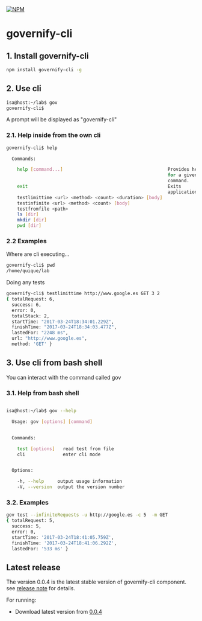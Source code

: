 [![NPM](https://nodei.co/npm/governify-cli.png?downloads=true&downloadRank=true&stars=true)](https://nodei.co/npm/governify-cli/)
# governify-cli

## 1. Install governify-cli
```bash
npm install governify-cli -g
```
## 2. Use cli
```bash
isa@host:~/lab$ gov
governify-cli$

 ```

 A prompt will be displayed as "governify-cli"

### 2.1. Help inside from the own cli

```bash
governify-cli$ help

  Commands:

    help [command...]                                       Provides help
                                                            for a given
                                                            command.
    exit                                                    Exits
                                                            application.
    testlimittime <url> <method> <count> <duration> [body]  
    testinfinite <url> <method> <count> [body]              
    testfromfile <path>                                     
    ls [dir]                                                
    mkdir [dir]                                             
    pwd [dir]
```
### 2.2 Examples

Where are cli executing...

```bash
governify-cli$ pwd
/home/quique/lab
```
Doing any tests
```bash
governify-cli$ testlimittime http://www.google.es GET 3 2
{ totalRequest: 6,
  success: 6,
  error: 0,
  totalStack: 2,
  startTime: "2017-03-24T18:34:01.229Z",
  finishTime: "2017-03-24T18:34:03.477Z",
  lastedFor: "2248 ms",
  url: "http://www.google.es",
  method: 'GET' }

```

## 3. Use cli from bash shell

You can interact with the command called gov


### 3.1. Help from bash shell

```bash

isa@host:~/lab$ gov --help

  Usage: gov [options] [command]


  Commands:

    test [options]   read test from file
    cli              enter cli mode


  Options:

    -h, --help     output usage information
    -V, --version  output the version number

```

### 3.2. Examples

```bash
gov test --infiniteRequests -u http://google.es -c 5  -m GET
{ totalRequest: 5,
  success: 5,
  error: 0,
  startTime: '2017-03-24T18:41:05.759Z',
  finishTime: '2017-03-24T18:41:06.292Z',
  lastedFor: '533 ms' }
```



## Latest release

The version 0.0.4 is the latest stable version of governify-cli component.
see [release note](https://github.com/isa-group/governify-cli/releases/tag/0.0.4) for details.

For running:

- Download latest version from [0.0.4](https://github.com/isa-group/governify-cli/releases/tag/0.0.4)
